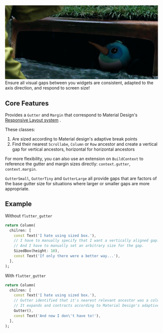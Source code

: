 ![](https://github.com/caseycrogers/flutter_gutter/blob/main/dash_in_the_gutter.png)
Ensure all visual gaps between you widgets are consistent, adapted to the axis direction, and respond to screen size!

## Core Features

Provides a `Gutter` and `Margin` that correspond to Material
Design's [Responsive Layout system](https://m2.material.io/design/layout/responsive-layout-grid.html#columns-gutters-and-margins)
.

These classes:

1. Are sized according to Material design's adaptive break points
2. Find their nearest `Scrollabe`, `Column` or `Row` ancestor and create a vertical gap for vertical ancestors,
   horizontal for horizontal ancestors

For more flexibility, you can also use an extension on `BuildContext` to reference the gutter and margin sizes
directly: `context.gutter`, `context.margin`.

`GutterSmall`, `GutterTiny` and `GutterLarge` all provide gaps that are factors of the base gutter size for situations
where larger or smaller gaps are more appropriate.

## Example

Without `flutter_gutter`
```dart
return Column(
  chilren: [
    const Text('I hate using sized box.'),
    // I have to manually specify that I want a vertically aligned gap.
    // And I have to manually set an arbitrary size for the gap.
    SizedBox(height: 10),
    const Text('If only there were a better way...'),
  ],
);
```

With `flutter_gutter`
```dart
return Column(
  chilren: [
    const Text('I hate using sized box.'),
    // Gutter identified that it's nearest relevant ancestor was a column, so it creates a vertical gap!
    // It expands and contracts according to Material Design's adaptive breakpoint definitions so it looks good on all screen sizes!
    Gutter(),
    const Text('And now I don\'t have to!'),
  ],
);
```
